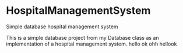 # HospitalManagementSystem
Simple database hospital management system

This is a simple database project from my Database class as an implementation of a hospital management system.
hello
ok
ohh
hellook

